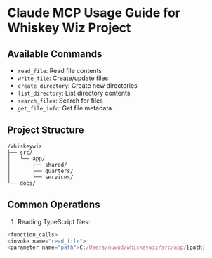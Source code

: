 # Claude MCP Usage Guide for Whiskey Wiz Project

## Available Commands
- `read_file`: Read file contents
- `write_file`: Create/update files
- `create_directory`: Create new directories
- `list_directory`: List directory contents
- `search_files`: Search for files
- `get_file_info`: Get file metadata

## Project Structure
```
/whiskeywiz
├── src/
│   └── app/
│       ├── shared/
│       ├── quarters/
│       └── services/
└── docs/
```

## Common Operations
1. Reading TypeScript files:
```typescript
<function_calls>
<invoke name="read_file">
<parameter name="path">C:/Users/nuwud/whiskeywiz/src/app/[path]
